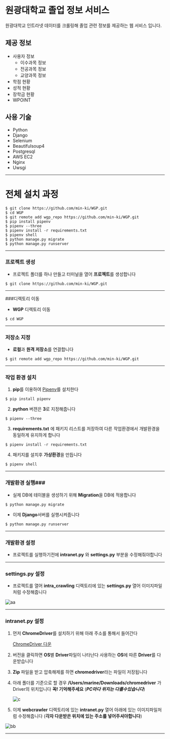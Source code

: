 # 원광대학교 졸업 정보 서비스

원광대학교 인트라넷 데이터를 크롤링해 졸업 관련 정보를 제공하는 웹 서비스 입니다.

## 제공 정보

- 사용자 정보
  - 이수과목 정보
  - 전공과목 정보
  - 교양과목 정보
- 학점 현황
- 성적 현황
- 장학금 현황
- WPOINT

## 사용 기술

- Python
- Django
- Selenium
- Beautifulsoup4
- Postgresql
- AWS EC2
- Nginx
- Uwsgi

---------------------------------------------

# 전체 설치 과정 

```shell
$ git clone https://github.com/min-ki/WGP.git
$ cd WGP
$ git remote add wgp_repo https://github.com/min-ki/WGP.git
$ pip install pipenv
$ pipenv --three
$ pipenv install -r requirements.txt
$ pipenv shell
$ python manage.py migrate
$ python manage.py runserver 
```

-------------------------

### 프로젝트 생성

- 프로젝트 폴더를 하나 만들고 터미널을 열어 **프로젝트**를 생성합니다

```shell
$ git clone https://github.com/min-ki/WGP.git
```

-----------------------------------------

###디렉토리 이동

- **WGP** 디렉토리 이동

~~~ shell
$ cd WGP
~~~

------------------------------------------

### 저장소 지정

- **로컬**과 **원격 저장소**를 연결합니다

~~~ shell
$ git remote add wgp_repo https://github.com/min-ki/WGP.git
~~~

-------------------------

### 작업 환경 설치

1. **pip**를 이용하여 [Pipenv](http://docs.pipenv.org/en/latest/)를 설치한다

```shell
$ pip install pipenv
```

2. **python** 버젼은 **3**로 지정해줍니다

~~~shell
$ pipenv --three
~~~

3. **requirements.txt** 에 패키지 리스트를 저장하여 다른 작업환경에서 개발환경을 동일하게 유지하게 합니다

~~~shell
$ pipenv install -r requirements.txt
~~~

4. 패키지를 설치후 **가상환경**을 만듭니다

~~~shell
$ pipenv shell
~~~

------------------------------------------

### 개발환경 실행###

- 실제 DB에 테이블을 생성하기 위해 **Migration**을 DB에 적용합니다

~~~shell
$ python manage.py migrate
~~~

- 이제 **Django**서버를 실행시켜줍니다

~~~shell
$ python manage.py runserver 
~~~

---------------------------------------------

### 개발환경 설정

- 프로젝트를 실행하기전에 **intranet.py** 와 **settings.py** 부분을 수정해줘야합니다

---

### settings.py 설정

- 프로젝트를 열어 **intra_crawling** 디렉토리에 있는 **settings.py** 열어 이미지파일처럼 수정해줍니다

![aa](/Users/marine/Desktop/aa.jpeg)

---

### intranet.py 설정

1. 먼저 **ChromeDriver**를 설치하기 위해 아래 주소를 통해서 들어간다

   [ChromeDriver 다운](https://sites.google.com/a/chromium.org/chromedriver/downloads)

2. 버전을 클릭하면 **OS**별 **Driver**파일이 나타난다 사용하는 **OS**에 따른 **Driver**를 다운받습니다

3. **Zip** 파일을 받고 압축해제를 하면 **chromedriver**라는 파일이 저장됩니다

4. 아래 폴더를 기준으로 할 경우 **/Users/marine/Downloads/chromedriver** 가 Driver의 위치입니다 
   **꼭! 기억해주세요** (***PC마다 위치는 다를수있습니다***)

   ![c](/Users/marine/Desktop/c.jpeg)

5. 이제 **webcrawler** 디렉토리에 있는 **intranet.py** 열어 아래에 있는 이미지파일처럼 수정해줍니다
   (**각자 다운받은 위치에 있는 주소를 넣어주셔야합니다**)

![bb](/Users/marine/Desktop/bb.jpeg)

---

